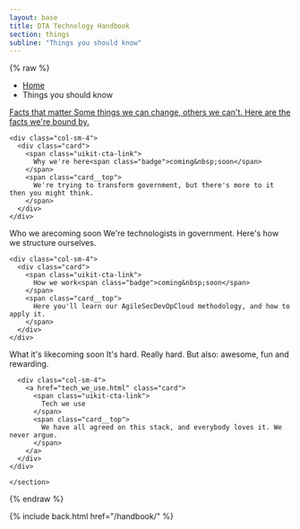```yaml
---
layout: base
title: DTA Technology Handbook
section: things
subline: "Things you should know"
---
```


{% raw %}

<nav class="uikit-breadcrumbs" aria-label="breadcrumb">
  <ul class="uikit-link-list uikit-link-list--inline">
    <li><a href="/handbook/">Home</a></li>
    <li>Things you should know</li>
  </ul>
</nav>

<section class="pagesection">

  <div class="row">
    <div class="col-sm-4">
      <a href="facts_that_matter.html" class="card">
        <span class="uikit-cta-link">
          Facts that matter
        </span>
        <span class="card__top">
          Some things we can change, others we can't. Here are the facts we're bound by.
        </span>
      </a>
    </div>

    <div class="col-sm-4">
      <div class="card">
        <span class="uikit-cta-link">
          Why we're here<span class="badge">coming&nbsp;soon</span>
        </span>
        <span class="card__top">
          We're trying to transform government, but there's more to it then you might think.
        </span>
      </div>
    </div>
  </div>
  <div class="row">
    <div class="col-sm-4">
      <div class="card">
        <span class="uikit-cta-link">
          Who we are<span class="badge">coming&nbsp;soon</span>
        </span>
        <span class="card__top">
          We're technologists in government. Here's how we structure ourselves.
        </span>
      </div>
    </div>

    <div class="col-sm-4">
      <div class="card">
        <span class="uikit-cta-link">
          How we work<span class="badge">coming&nbsp;soon</span>
        </span>
        <span class="card__top">
          Here you'll learn our AgileSecDevOpCloud methodology, and how to apply it.
        </span>
      </div>
    </div>
  </div>
    <div class="row">
      <div class="col-sm-4">
        <div class="card">
          <span class="uikit-cta-link">
            What it's like<span class="badge">coming&nbsp;soon</span>
          </span>
          <span class="card__top">
            It's hard. Really hard. But also: awesome, fun and rewarding.
          </span>
        </div>
      </div>

      <div class="col-sm-4">
        <a href="tech_we_use.html" class="card">
          <span class="uikit-cta-link">
            Tech we use
          </span>
          <span class="card__top">
            We have all agreed on this stack, and everybody loves it. We never argue.
          </span>
        </a>
      </div>
    </div>

    </section>

{% endraw %}

{% include back.html href="/handbook/" %}
